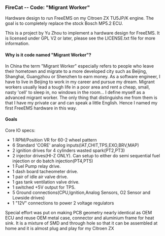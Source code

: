 ### FireCat -- Code: "Migrant Worker"

Hardware design to run FreeEMS on my Citroen ZX TU5JP/K engine. The goal is to
completely replace the stock Bosch MP5.2 ECU.

This is a project by Yu Zhou to implement a hardware design for FreeEMS. It is
licensed under GPL V2 or later, please see the LICENSE.txt file for more information.

#### Why is it code named "Migrant Worker"?

In China the term "Migrant Worker" especially refers to people who leave their
hometown and migrate to a more developed city such as Beijing, Shanghai,
Guangzhou or Shenzhen to earn money. As a software engineer, I have to live in
Beijing to work in my career and pursue my dream. Migrant workers usually lead
a tough life in a poor area and rent a cheap, small, nasty 'cell' to sleep in,
no windows in the room... I define myself as a advanced migrant worker. The
only thing that distinguishs me from them is that I have my private car and can
speak a little English. Hence I named my first FreeEMS hardware in this way.

#### Goals

Core IO specs:

* 1 RPM/Position VR for 60-2 wheel pattern
* 6 Standard 'CORE' analog inputs(IAT,CHIT,TPS,EXO,BRV,MAP)
* 2 ignition drives for 4 cylinders wasted spark(PT2,PT3)
* 2 injector drives(HI-Z ONLY). Can setup to either do semi sequential fuel injection or do batch injection(PT4,PT5)
* 1 Fuel Pump relay drive.
* 1 dash board tacheometer drive.
* 1 pair of idle air valve drive.
* 1 gas tank ventilation valve drive.
* 1 switched +5V output for TPS.
* 5 Ground connections(CPU,Ignition,Analog Sensors, O2 Sensor and Lowside drives)
* 1 "12V" connections to power 2 voltage regulators

Special effort was put on making PCB geometry nearly identical as OEM ECU and reuse OEM metal case, connector and aluminium frame for heat sink. It is a mixture of SMD and through hole so that it can be assembled at home and it is almost plug and play for my Citroen ZX